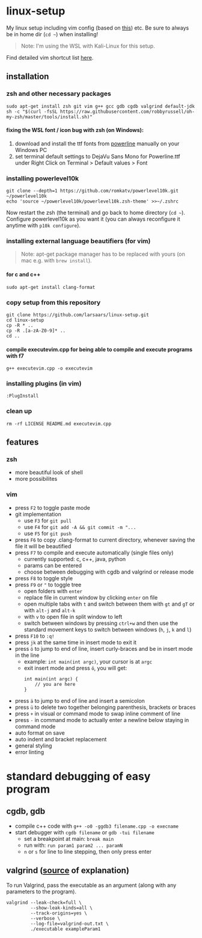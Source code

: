 # linux-setup
My linux setup including vim config (based on [this](https://github.com/ny64/vim-setup)) etc. Be sure to always be in home dir (`cd ~`) when installing!
> Note: I'm using the WSL with Kali-Linux for this setup.

Find detailed vim shortcut list [here](https://github.com/larsaars/vim-shortcuts).

## installation
### zsh and other necessary packages
    sudo apt-get install zsh git vim g++ gcc gdb cgdb valgrind default-jdk
    sh -c "$(curl -fsSL https://raw.githubusercontent.com/robbyrussell/oh-my-zsh/master/tools/install.sh)"
#### fixing the WSL font / icon bug with zsh (on Windows):
1. download and install the ttf fonts from [powerline](https://github.com/powerline/fonts/tree/master/DejaVuSansMono) manually on your Windows PC
2. set terminal default settings to DejaVu Sans Mono for Powerline.ttf under Right Click on Terminal > Default values > Font
### installing powerlevel10k
    git clone --depth=1 https://github.com/romkatv/powerlevel10k.git ~/powerlevel10k
    echo 'source ~/powerlevel10k/powerlevel10k.zsh-theme' >>~/.zshrc

Now restart the zsh (the terminal) and go back to home directory (`cd ~`). Configure powerlevel10k as you want it (you can always reconfigure it anytime with `p10k configure`).
### installing external language beautifiers (for vim)
> Note: apt-get package manager has to be replaced with yours (on mac e.g. with `brew install`).
#### for c and c++
    sudo apt-get install clang-format
### copy setup from this repository
    git clone https://github.com/larsaars/linux-setup.git
    cd linux-setup
    cp -R * ..
    cp -R .[a-zA-Z0-9]* ..
    cd ..
#### compile executevim.cpp for being able to compile and execute programs with f7
    g++ executevim.cpp -o executevim
### installing plugins (in vim)
    :PlugInstall
### clean up
    rm -rf LICENSE README.md executevim.cpp

## features
### zsh
* more beautiful look of shell
* more possibilites
### vim
* press `F2` to toggle paste mode
* git implementation
    * use `F3` for `git pull`
    * use `F4` for `git add -A && git commit -m "...`
    * use `F5` for `git push`
* press `F6` to copy .clang-format to current directory, whenever saving the file it will be beautified
* press `F7` to compile and execute automatically (single files only)
    * currently supported: c, c++, java, python
    * params can be entered
    * choose between debugging with cgdb and valgrind or release mode
* press `F8` to toggle style
* press `F9` or `"` to toggle tree
    * open folders with `enter`
    * replace file in current window by clicking `enter` on file
    * open multiple tabs with `t` and switch between them with `gt` and `gT` or with `alt-j` and `alt-k`
    * with `v` to open file in split window to left
    * switch between windows by pressing `ctrl+w` and then use the standard movement keys to switch between windows (`h`, `j`, `k` and `l`)
* press `F10` to `:q!`
* press `jk` at the same time in insert mode to exit it
* press `ö` to jump to end of line, insert curly-braces and be in insert mode in the line
    * example: `int main(int argc)`, your cursor is at `argc`
    * exit insert mode and press `ö`, you will get:
        ```
        int main(int argc) {
            // you are here
        }
        ```
* press `ä` to jump to end of line and insert a semicolon
* press `ü` to delete two together belonging parenthesis, brackets or braces
* press `+` in visual or command mode to swap inline comment of line
* press `-` in command mode to actually enter a newline below staying in command mode
* auto format on save
* auto indent and bracket replacement
* general styling
* error linting

# standard debugging of easy program
## cgdb, gdb
* compile c++ code with `g++ -o0 -ggdb3 filename.cpp -o execname`
* start debugger with `cgdb filename` or `gdb -tui filename`
    * set a breakpoint at main: `break main`
    * run with: `run param1 param2 ... paramN`
    * `n` or `s` for line to line stepping, then only press enter

## valgrind ([source](https://stackoverflow.com/questions/5134891/how-do-i-use-valgrind-to-find-memory-leaks) of explanation)
To run Valgrind, pass the executable as an argument (along with any parameters to the program).
```
valgrind --leak-check=full \
         --show-leak-kinds=all \
         --track-origins=yes \
         --verbose \
         --log-file=valgrind-out.txt \
         ./executable exampleParam1
```

